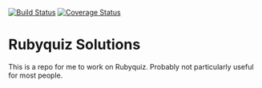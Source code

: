 [![Build Status](https://travis-ci.org/jer/rubyquiz.png?branch=master)](https://travis-ci.org/jer/rubyquiz)
[![Coverage Status](https://coveralls.io/repos/jer/rubyquiz/badge.png)](https://coveralls.io/r/jer/rubyquiz)

# Rubyquiz Solutions

This is a repo for me to work on Rubyquiz. Probably not particularly
useful for most people.

